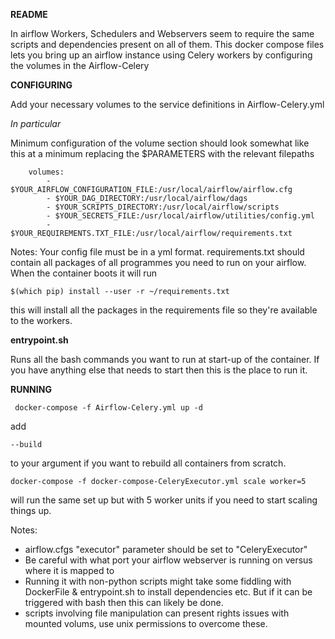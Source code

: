 **README**

In airflow Workers, Schedulers and Webservers seem to require the same scripts and dependencies present on all of them. 
This docker compose files lets you bring up an airflow instance using Celery workers by configuring the volumes in the 
Airflow-Celery

**CONFIGURING**

Add your necessary volumes to the service definitions in Airflow-Celery.yml

*In particular*

Minimum configuration of the volume section should look somewhat like this at a minimum replacing the $PARAMETERS with the relevant filepaths

        volumes:
            - $YOUR_AIRFLOW_CONFIGURATION_FILE:/usr/local/airflow/airflow.cfg
            - $YOUR_DAG_DIRECTORY:/usr/local/airflow/dags
            - $YOUR_SCRIPTS_DIRECTORY:/usr/local/airflow/scripts
            - $YOUR_SECRETS_FILE:/usr/local/airflow/utilities/config.yml
            - $YOUR_REQUIREMENTS.TXT_FILE:/usr/local/airflow/requirements.txt

Notes:
Your config file must be in a yml format.
requirements.txt should contain all packages of all programmes you need to run on your airflow. When the container
boots it will run 

    $(which pip) install --user -r ~/requirements.txt
    
this will install all the packages in the requirements file so they're available to the workers. 

**entrypoint.sh**

Runs all the bash commands you want to run at start-up of the container. If you have anything else that needs to start
then this is the place to run it.  

**RUNNING**

     docker-compose -f Airflow-Celery.yml up -d
 
add 

    --build
    
to your argument if you want to rebuild all containers from scratch. 

    docker-compose -f docker-compose-CeleryExecutor.yml scale worker=5
    
will run the same set up but with 5 worker units if you need to start scaling things up. 

Notes:
- airflow.cfgs "executor" parameter should be set to "CeleryExecutor"
- Be careful with what port your airflow webserver is running on versus where it is mapped to 
- Running it with non-python scripts might take some fiddling with DockerFile & entrypoint.sh to install dependencies etc. But if 
it can be triggered with bash then this can likely be done. 
- scripts involving file manipulation can present rights issues with mounted volums, use unix permissions to overcome these. 
